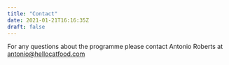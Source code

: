 ```yaml
---
title: "Contact"
date: 2021-01-21T16:16:35Z
draft: false
---
```


For any questions about the programme please contact Antonio Roberts at antonio@hellocatfood.com
